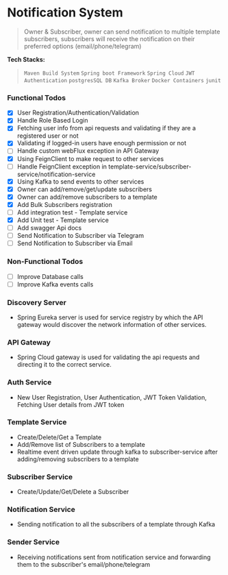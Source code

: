 # Notification System

> Owner & Subscriber, owner can send notification to multiple template subscribers, subscribers will
> receive the notification on their preferred options (email/phone/telegram)

**Tech Stacks:**
> `Maven Build System` `Spring boot Framework` `Spring Cloud` `JWT Authentication` `postgresSQL DB` `Kafka Broker` 
> `Docker Containers` `junit`

### Functional Todos

- [x] User Registration/Authentication/Validation
- [x] Handle Role Based Login
- [x] Fetching user info from api requests and validating if they are a registered user or not
- [x] Validating if logged-in users have enough permission or not
- [ ] Handle custom webFlux exception in API Gateway
- [x] Using FeignClient to make request to other services
- [ ] Handle FeignClient exception in template-service/subscriber-service/notification-service
- [x] Using Kafka to send events to other services
- [x] Owner can add/remove/get/update subscribers
- [x] Owner can add/remove subscribers to a template
- [x] Add Bulk Subscribers registration
- [ ] Add integration test - Template service
- [x] Add Unit test - Template service
- [ ] Add swagger Api docs
- [ ] Send Notification to Subscriber via Telegram
- [ ] Send Notification to Subscriber via Email

### Non-Functional Todos

- [ ] Improve Database calls
- [ ] Improve Kafka events calls

### Discovery Server
 - Spring Eureka server is used for service registry by which the API gateway would discover the network information of 
other services.

### API Gateway
- Spring Cloud gateway is used for validating the api requests and directing it to the correct service. 

### Auth Service
- New User Registration, User Authentication, JWT Token Validation, Fetching User details from JWT token

### Template Service
- Create/Delete/Get a Template
- Add/Remove list of Subscribers to a template
- Realtime event driven update through kafka to subscriber-service after adding/removing subscribers to a template

### Subscriber Service
- Create/Update/Get/Delete a Subscriber

### Notification Service
- Sending notification to all the subscribers of a template through Kafka

### Sender Service 
- Receiving notifications sent from notification service and forwarding them to the subscriber's email/phone/telegram

